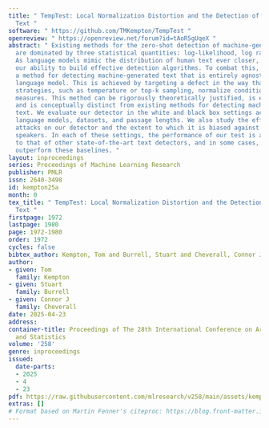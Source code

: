 ```yaml
---
title: " TempTest: Local Normalization Distortion and the Detection of Machine-generated
  Text "
software: " https://github.com/TMKempton/TempTest "
openreview: " https://openreview.net/forum?id=tAoR5gUqeX "
abstract: " Existing methods for the zero-shot detection of machine-generated text
  are dominated by three statistical quantities: log-likelihood, log rank, and entropy.
  As language models mimic the distribution of human text ever closer, this will limit
  our ability to build effective detection algorithms. To combat this, we introduce
  a method for detecting machine-generated text that is entirely agnostic of the generating
  language model. This is achieved by targeting a defect in the way that decoding
  strategies, such as temperature or top-k sampling, normalize conditional probability
  measures. This method can be rigorously theoretically justified, is easily explainable,
  and is conceptually distinct from existing methods for detecting machine-generated
  text. We evaluate our detector in the white and black box settings across various
  language models, datasets, and passage lengths. We also study the effect of paraphrasing
  attacks on our detector and the extent to which it is biased against non-native
  speakers. In each of these settings, the performance of our test is at least comparable
  to that of other state-of-the-art text detectors, and in some cases, we strongly
  outperform these baselines. "
layout: inproceedings
series: Proceedings of Machine Learning Research
publisher: PMLR
issn: 2640-3498
id: kempton25a
month: 0
tex_title: " TempTest: Local Normalization Distortion and the Detection of Machine-generated
  Text "
firstpage: 1972
lastpage: 1980
page: 1972-1980
order: 1972
cycles: false
bibtex_author: Kempton, Tom and Burrell, Stuart and Cheverall, Connor J
author:
- given: Tom
  family: Kempton
- given: Stuart
  family: Burrell
- given: Connor J
  family: Cheverall
date: 2025-04-23
address:
container-title: Proceedings of The 28th International Conference on Artificial Intelligence
  and Statistics
volume: '258'
genre: inproceedings
issued:
  date-parts:
  - 2025
  - 4
  - 23
pdf: https://raw.githubusercontent.com/mlresearch/v258/main/assets/kempton25a/kempton25a.pdf
extras: []
# Format based on Martin Fenner's citeproc: https://blog.front-matter.io/posts/citeproc-yaml-for-bibliographies/
---
```

